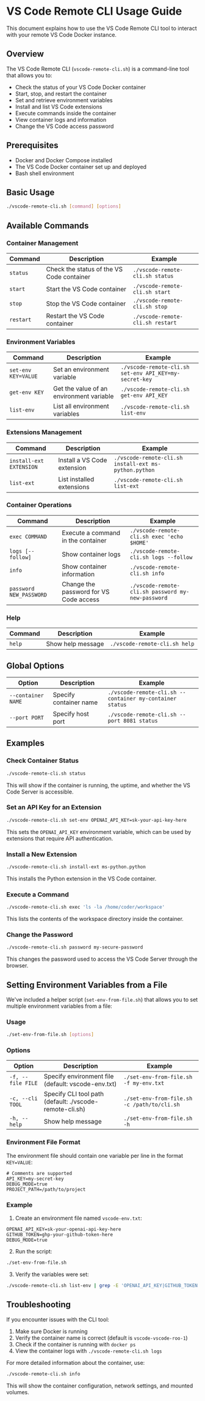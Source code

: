 # VS Code Remote CLI Usage Guide

This document explains how to use the VS Code Remote CLI tool to interact with your remote VS Code Docker instance.

## Overview

The VS Code Remote CLI (`vscode-remote-cli.sh`) is a command-line tool that allows you to:

- Check the status of your VS Code Docker container
- Start, stop, and restart the container
- Set and retrieve environment variables
- Install and list VS Code extensions
- Execute commands inside the container
- View container logs and information
- Change the VS Code access password

## Prerequisites

- Docker and Docker Compose installed
- The VS Code Docker container set up and deployed
- Bash shell environment

## Basic Usage

```bash
./vscode-remote-cli.sh [command] [options]
```

## Available Commands

### Container Management

| Command | Description | Example |
|---------|-------------|---------|
| `status` | Check the status of the VS Code container | `./vscode-remote-cli.sh status` |
| `start` | Start the VS Code container | `./vscode-remote-cli.sh start` |
| `stop` | Stop the VS Code container | `./vscode-remote-cli.sh stop` |
| `restart` | Restart the VS Code container | `./vscode-remote-cli.sh restart` |

### Environment Variables

| Command | Description | Example |
|---------|-------------|---------|
| `set-env KEY=VALUE` | Set an environment variable | `./vscode-remote-cli.sh set-env API_KEY=my-secret-key` |
| `get-env KEY` | Get the value of an environment variable | `./vscode-remote-cli.sh get-env API_KEY` |
| `list-env` | List all environment variables | `./vscode-remote-cli.sh list-env` |

### Extensions Management

| Command | Description | Example |
|---------|-------------|---------|
| `install-ext EXTENSION` | Install a VS Code extension | `./vscode-remote-cli.sh install-ext ms-python.python` |
| `list-ext` | List installed extensions | `./vscode-remote-cli.sh list-ext` |

### Container Operations

| Command | Description | Example |
|---------|-------------|---------|
| `exec COMMAND` | Execute a command in the container | `./vscode-remote-cli.sh exec 'echo $HOME'` |
| `logs [--follow]` | Show container logs | `./vscode-remote-cli.sh logs --follow` |
| `info` | Show container information | `./vscode-remote-cli.sh info` |
| `password NEW_PASSWORD` | Change the password for VS Code access | `./vscode-remote-cli.sh password my-new-password` |

### Help

| Command | Description | Example |
|---------|-------------|---------|
| `help` | Show help message | `./vscode-remote-cli.sh help` |

## Global Options

| Option | Description | Example |
|--------|-------------|---------|
| `--container NAME` | Specify container name | `./vscode-remote-cli.sh --container my-container status` |
| `--port PORT` | Specify host port | `./vscode-remote-cli.sh --port 8081 status` |

## Examples

### Check Container Status

```bash
./vscode-remote-cli.sh status
```

This will show if the container is running, the uptime, and whether the VS Code Server is accessible.

### Set an API Key for an Extension

```bash
./vscode-remote-cli.sh set-env OPENAI_API_KEY=sk-your-api-key-here
```

This sets the `OPENAI_API_KEY` environment variable, which can be used by extensions that require API authentication.

### Install a New Extension

```bash
./vscode-remote-cli.sh install-ext ms-python.python
```

This installs the Python extension in the VS Code container.

### Execute a Command

```bash
./vscode-remote-cli.sh exec 'ls -la /home/coder/workspace'
```

This lists the contents of the workspace directory inside the container.

### Change the Password

```bash
./vscode-remote-cli.sh password my-secure-password
```

This changes the password used to access the VS Code Server through the browser.

## Setting Environment Variables from a File

We've included a helper script (`set-env-from-file.sh`) that allows you to set multiple environment variables from a file:

### Usage

```bash
./set-env-from-file.sh [options]
```

### Options

| Option | Description | Example |
|--------|-------------|---------|
| `-f, --file FILE` | Specify environment file (default: vscode-env.txt) | `./set-env-from-file.sh -f my-env.txt` |
| `-c, --cli TOOL` | Specify CLI tool path (default: ./vscode-remote-cli.sh) | `./set-env-from-file.sh -c /path/to/cli.sh` |
| `-h, --help` | Show help message | `./set-env-from-file.sh -h` |

### Environment File Format

The environment file should contain one variable per line in the format `KEY=VALUE`:

```
# Comments are supported
API_KEY=my-secret-key
DEBUG_MODE=true
PROJECT_PATH=/path/to/project
```

### Example

1. Create an environment file named `vscode-env.txt`:

```
OPENAI_API_KEY=sk-your-openai-api-key-here
GITHUB_TOKEN=ghp-your-github-token-here
DEBUG_MODE=true
```

2. Run the script:

```bash
./set-env-from-file.sh
```

3. Verify the variables were set:

```bash
./vscode-remote-cli.sh list-env | grep -E 'OPENAI_API_KEY|GITHUB_TOKEN|DEBUG_MODE'
```

## Troubleshooting

If you encounter issues with the CLI tool:

1. Make sure Docker is running
2. Verify the container name is correct (default is `vscode-vscode-roo-1`)
3. Check if the container is running with `docker ps`
4. View the container logs with `./vscode-remote-cli.sh logs`

For more detailed information about the container, use:

```bash
./vscode-remote-cli.sh info
```

This will show the container configuration, network settings, and mounted volumes.